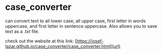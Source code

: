 # case_converter
can convert text to all lower case, all upper case, first letter in words uppercase, and first letter in sentence uppercase. Also allows you to save text as a .txt file.

check out the website at this link:
[https://josef-lazar.github.io/case_converter/case_converter.html](url)
